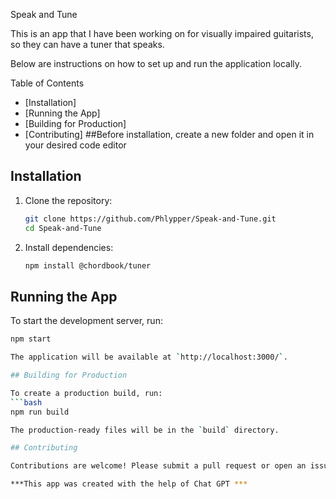 Speak and Tune

This is an app that I have been working on for visually impaired guitarists, so they can have a tuner that speaks.
 
Below are instructions on how to set up and run the application locally.

 Table of Contents

- [Installation]
- [Running the App]
- [Building for Production]
- [Contributing]
##Before installation, create a new folder and open it in your desired code editor

## Installation

1. Clone the repository:
   ```bash
   git clone https://github.com/Phlypper/Speak-and-Tune.git
   cd Speak-and-Tune

2. Install dependencies:
   ```bash
   npm install @chordbook/tuner 

## Running the App

To start the development server, run:
```bash
npm start

The application will be available at `http://localhost:3000/`.

## Building for Production

To create a production build, run:
```bash
npm run build

The production-ready files will be in the `build` directory.

## Contributing

Contributions are welcome! Please submit a pull request or open an issue if you have any suggestions or find any bugs.

***This app was created with the help of Chat GPT ***
